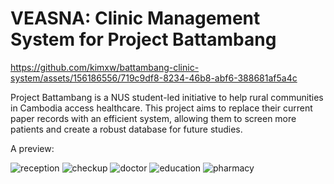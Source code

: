 # VEASNA: Clinic Management System for Project Battambang

https://github.com/kimxw/battambang-clinic-system/assets/156186556/719c9df8-8234-46b8-abf6-388681af5a4c



Project Battambang is a NUS student-led initiative to help rural communities in Cambodia access healthcare. This project aims to replace their current paper records with an efficient system, allowing them to screen more patients and create a robust database for future studies.

A preview:

![reception](https://github.com/kimxw/battambang-clinic-system/assets/156186556/edff62bb-e7a5-408b-9e3f-343e1c9fa10e)
![checkup](https://github.com/kimxw/battambang-clinic-system/assets/156186556/caff86c4-d2a0-44a8-ae88-2c53aeccee36)
![doctor](https://github.com/kimxw/battambang-clinic-system/assets/156186556/fc2ffd84-8bb8-4122-afff-4f71b976476c)
![education](https://github.com/kimxw/battambang-clinic-system/assets/156186556/eaeb7f59-c7b6-4e2a-8a16-3830d482c23a)
![pharmacy](https://github.com/kimxw/battambang-clinic-system/assets/156186556/1a161b50-ee09-4eb0-87a8-93ffdd4527e4)

